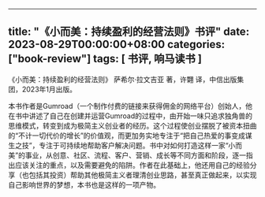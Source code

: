 
---
title: "《小而美：持续盈利的经营法则》书评"
date: 2023-08-29T00:00:00+08:00
categories: ["book-review"]
tags: [ 书评, 响马读书 ]
---

 《小而美：持续盈利的经营法则》 萨希尔·拉文吉亚 著，许翾 译，中信出版集团，2023年1月出版。

本书作者是Gumroad（一个制作付费的链接来获得佣金的网络平台）创始人，他在书中讲述了自己在创建并运营Gumroad的过程中，由开始一味只追求独角兽的思维模式，转变到成为极简主义创业者的经历。这个过程使创业摆脱了被资本扭曲的“不计一切代价的增长”的价值观，而更加务实地专注于“把自己热爱的事变成谋生之技”，专注于可持续地帮助客户解决问题。书中对如何打造这样一家“小而美”的事业，从创意、社区、流程、客户、营销、成长等不同方面和阶段，逐一指出应该关注的重点，以及需要避免的陷阱。作者在此基础上，他还用自己的经验分享（也包括其投资）帮助其他极简主义者理清创业思路，甚至真正做起来，以实现自己影响世界的梦想，本书也是这样的一项产物。
